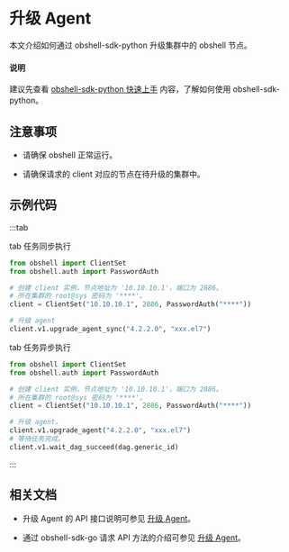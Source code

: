 # 升级 Agent

本文介绍如何通过 obshell-sdk-python 升级集群中的 obshell 节点。

<main id="notice" type='explain'>
  <h4>说明</h4>
  <p>建议先查看 <a href='../100.quickstart-of-python.md'>obshell-sdk-python 快速上手</a> 内容，了解如何使用 obshell-sdk-python。</p>
</main>

## 注意事项

* 请确保 obshell 正常运行。

* 请确保请求的 client 对应的节点在待升级的集群中。

## 示例代码

:::tab

tab 任务同步执行

```python
from obshell import ClientSet
from obshell.auth import PasswordAuth

# 创建 client 实例，节点地址为 '10.10.10.1'，端口为 2886。
# 所在集群的 root@sys 密码为 '****'。
client = ClientSet("10.10.10.1", 2886, PasswordAuth("****"))

# 升级 agent
client.v1.upgrade_agent_sync("4.2.2.0", "xxx.el7")
```

tab 任务异步执行

```python
from obshell import ClientSet
from obshell.auth import PasswordAuth

# 创建 client 实例，节点地址为 '10.10.10.1'，端口为 2886。
# 所在集群的 root@sys 密码为 '****'。
client = ClientSet("10.10.10.1", 2886, PasswordAuth("****"))

# 升级 agent。
client.v1.upgrade_agent("4.2.2.0", "xxx.el7")
# 等待任务完成。
client.v1.wait_dag_succeed(dag.generic_id)
```

:::

## 相关文档

* 升级 Agent 的 API 接口说明可参见 [升级 Agent](../../../400.obshell-api-reference/100.obshell-management/1200.upgrade-agent.md)。

* 通过 obshell-sdk-go 请求 API 方法的介绍可参见 [升级 Agent](../../200.go/110.obshell-management/1200.upgrade-agent-of-go.md)。
